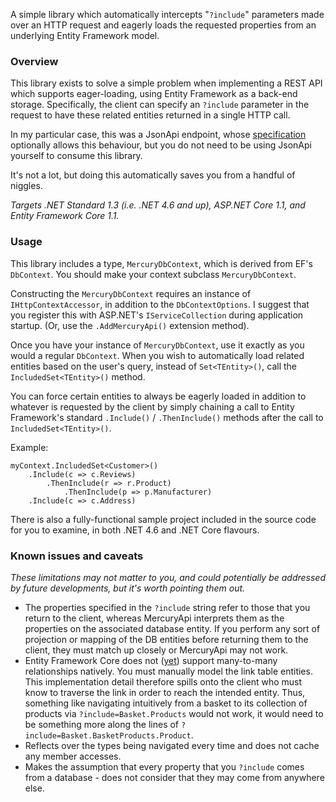 A simple library which automatically intercepts "`?include`" parameters made over an HTTP request and eagerly loads the requested properties from an underlying Entity Framework model.

### Overview
This library exists to solve a simple problem when implementing a REST API which supports eager-loading, using Entity Framework as a back-end storage. Specifically, the client can specify an `?include` parameter in the request to have these related entities returned in a single HTTP call. 

In my particular case, this was a JsonApi endpoint, whose [specification](http://jsonapi.org/format/#fetching-includes) optionally allows this behaviour, but you do not need to be using JsonApi yourself to consume this library. 

It's not a lot, but doing this automatically saves you from a handful of niggles.

_Targets .NET Standard 1.3 (i.e. .NET 4.6 and up), ASP.NET Core 1.1, and Entity Framework Core 1.1._


### Usage
This library includes a type, `MercuryDbContext`, which is derived from EF's `DbContext`. You should make your context subclass `MercuryDbContext`. 

Constructing the `MercuryDbContext` requires an instance of `IHttpContextAccessor`, in addition to the `DbContextOptions`. I suggest that you register this with ASP.NET's `IServiceCollection` during application startup. (Or, use the `.AddMercuryApi()` extension method). 

Once you have your instance of `MercuryDbContext`, use it exactly as you would a regular `DbContext`. When you wish to automatically load related entities based on the user's query, instead of `Set<TEntity>()`, call the `IncludedSet<TEntity>()` method. 

You can force certain entities to always be eagerly loaded in addition to whatever is requested by the client by simply chaining a call to Entity Framework's standard `.Include()` /  `.ThenInclude()` methods after the call to `IncludedSet<TEntity>()`. 


Example:

    myContext.IncludedSet<Customer>()
        .Include(c => c.Reviews)
            .ThenInclude(r => r.Product)
                .ThenInclude(p => p.Manufacturer)
        .Include(c => c.Address)

There is also a fully-functional sample project included in the source code for you to examine, in both .NET 4.6 and .NET Core flavours. 

### Known issues and caveats
_These limitations may not matter to you, and could potentially be addressed by future developments, but it's worth pointing them out._

* The properties specified in the `?include` string refer to those that you return to the client, whereas MercuryApi interprets them as the properties on the associated database entity. If you perform any sort of projection or mapping of the DB entities before returning them to the client, they must match up closely or MercuryApi may not work. 
* Entity Framework Core does not ([yet](https://github.com/aspnet/EntityFramework/issues/1368)) support many-to-many relationships natively. You must manually model the link table entities. This implementation detail therefore spills onto the client who must know to traverse the link in order to reach the intended entity. Thus, something like navigating intuitively from a basket to its collection of products via `?include=Basket.Products` would not work, it would need to be something more along the lines of `?include=Basket.BasketProducts.Product`.
* Reflects over the types being navigated every time and does not cache any member accesses.
* Makes the assumption that every property that you `?include` comes from a database - does not consider that they may come from anywhere else.




